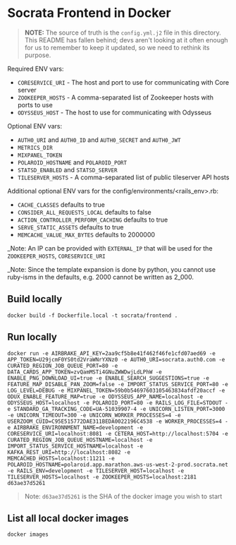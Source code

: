 # Socrata Frontend in Docker

> **NOTE:** The source of truth is the `config.yml.j2` file in this directory.
> This README has fallen behind; devs aren't looking at it often enough for us
> to remember to keep it updated, so we need to rethink its purpose.

Required ENV vars:

- `CORESERVICE_URI` - The host and port to use for communicating with Core server
- `ZOOKEEPER_HOSTS` - A comma-separated list of Zookeeper hosts with ports to use
- `ODYSSEUS_HOST` - The host to use for communicating with Odysseus

Optional ENV vars:

- `AUTH0_URI` and `AUTH0_ID` and `AUTH0_SECRET` and `AUTH0_JWT`
- `METRICS_DIR`
- `MIXPANEL_TOKEN`
- `POLAROID_HOSTNAME` and `POLAROID_PORT`
- `STATSD_ENABLED` and `STATSD_SERVER`
- `TILESERVER_HOSTS` - A comma-separated list of public tileserver API hosts

Additional optional ENV vars for the config/environments/<rails_env>.rb:

- `CACHE_CLASSES` defaults to true
- `CONSIDER_ALL_REQUESTS_LOCAL` defaults to false
- `ACTION_CONTROLLER_PERFORM_CACHING` defaults to true
- `SERVE_STATIC_ASSETS` defaults to true
- `MEMCACHE_VALUE_MAX_BYTES` defaults to 2000000

_Note: An IP can be provided with `EXTERNAL_IP` that will be used for the `ZOOKEEPER_HOSTS`,
`CORESERVICE_URI`

_Note: Since the template expansion is done by python, you cannot use ruby-isms
in the defaults, e.g. 2000 cannot be written as 2\_000.

## Build locally
```
docker build -f Dockerfile.local -t socrata/frontend .
```

## Run locally
```
docker run -e AIRBRAKE_API_KEY=2aa9cf5b8e41f462f46fe1cfd07aed69 -e APP_TOKEN=U29jcmF0YS0td2VraWNrYXNz0 -e AUTH0_URI=socrata.auth0.com -e CURATED_REGION_JOB_QUEUE_PORT=80 -e DATA_CARDS_APP_TOKEN=zvQamMSTi4GNuZWWDwjLdLPhW -e ENABLE_PNG_DOWNLOAD_UI=true -e ENABLE_SEARCH_SUGGESTIONS=true -e FEATURE_MAP_DISABLE_PAN_ZOOM=false -e IMPORT_STATUS_SERVICE_PORT=80 -e LOG_LEVEL=DEBUG -e MIXPANEL_TOKEN=59b0b54697603105463834afdf20accf -e ODUX_ENABLE_FEATURE_MAP=true -e ODYSSEUS_APP_NAME=localhost -e ODYSSEUS_HOST=localhost -e POLAROID_PORT=80 -e RAILS_LOG_FILE=STDOUT -e STANDARD_GA_TRACKING_CODE=UA-51039907-4 -e UNICORN_LISTEN_PORT=3000 -e UNICORN_TIMEOUT=300 -e UNICORN_WORKER_PROCESSES=4 -e USERZOOM_CUID=C95E515772DAE311BEDA0022196C4538 -e WORKER_PROCESSES=4 -e AIRBRAKE_ENVIRONNMENT_NAME=development -e CORESERVICE_URI=localhost:8081 -e CETERA_HOST=http://localhost:5704 -e CURATED_REGION_JOB_QUEUE_HOSTNAME=localhost -e IMPORT_STATUS_SERVICE_HOSTNAME=localhost -e KAFKA_REST_URI=http://localhost:8082 -e MEMCACHED_HOSTS=localhost:11211 -e POLAROID_HOSTNAME=polaroid.app.marathon.aws-us-west-2-prod.socrata.net -e RAILS_ENV=development -e TILESERVER_HOST=localhost -e TILESERVER_HOSTS=localhost -e ZOOKEEPER_HOSTS=localhost:2181 d63ae37d5261
```
> Note: `d63ae37d5261` is the SHA of the docker image you wish to start

## List all local docker images
```
docker images
```

